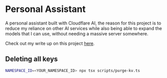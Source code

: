 # Personal Assistant

A personal assistant built with Cloudflare AI, the reason for this project is to reduce my reliance on other AI services while also being able to expand the models that I can use, without needing a massive server somewhere.

Check out my write up on this project [here](https://nicholasgriffin.dev/blog/building-my-own-ai-assistant).

## Deleting all keys

```bash
NAMESPACE_ID=<YOUR_NAMESPACE_ID> npx tsx scripts/purge-kv.ts
```
